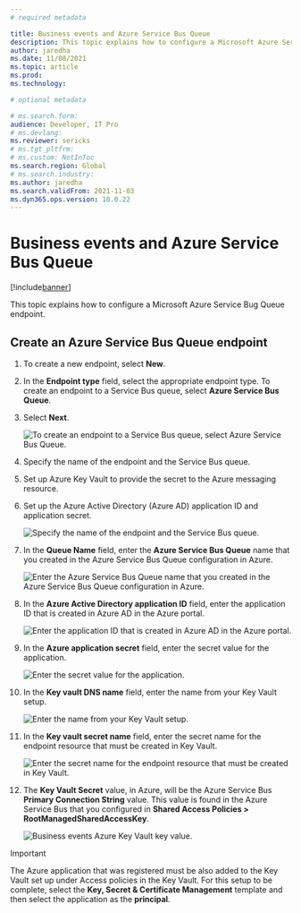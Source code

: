 ```yaml
---
# required metadata

title: Business events and Azure Service Bus Queue
description: This topic explains how to configure a Microsoft Azure Service Bug Queue endpoint.
author: jaredha
ms.date: 11/08/2021
ms.topic: article
ms.prod:
ms.technology: 

# optional metadata

# ms.search.form:
audience: Developer, IT Pro
# ms.devlang: 
ms.reviewer: sericks
# ms.tgt_pltfrm: 
# ms.custom: NotInToc
ms.search.region: Global
# ms.search.industry:
ms.author: jaredha
ms.search.validFrom: 2021-11-03
ms.dyn365.ops.version: 10.0.22
---
```


# Business events and Azure Service Bus Queue
[!include[banner](../../includes/banner.md)]

This topic explains how to configure a Microsoft Azure Service Bug Queue endpoint.

## Create an Azure Service Bus Queue endpoint

1. To create a new endpoint, select **New**. 
2. In the **Endpoint type** field, select the appropriate endpoint type. To create an endpoint to a Service Bus queue, select **Azure Service Bus Queue**. 
3. Select **Next**.

    ![To create an endpoint to a Service Bus queue, select **Azure Service Bus Queue**.](../../media/businesseventsnewendpoint1.png)

4. Specify the name of the endpoint and the Service Bus queue.  
5. Set up Azure Key Vault to provide the secret to the Azure messaging resource. 
6. Set up the Azure Active Directory (Azure AD) application ID and application secret.

    ![Specify the name of the endpoint and the Service Bus queue.](../../media/businesseventsnewendpoint2.png)

7. In the **Queue Name** field, enter the **Azure Service Bus Queue** name that you created in the Azure Service Bus Queue configuration in Azure.  

    ![Enter the **Azure Service Bus Queue** name that you created in the Azure Service Bus Queue configuration in Azure.](../../media/BusinessEventsSBQueueName.PNG)

8. In the **Azure Active Directory application ID** field, enter the application ID that is created in Azure AD in the Azure portal.

    ![Enter the application ID that is created in Azure AD in the Azure portal.](../../media/businesseventsaad1.png)

9. In the **Azure application secret** field, enter the secret value for the application.

    ![Enter the secret value for the application.](../../media/businesseventsaad2.png)

10. In the **Key vault DNS name** field, enter the name from your Key Vault setup.

    ![Enter the name from your Key Vault setup.](../../media/businesseventskeyvault1.png)

11. In the **Key vault secret name** field, enter the secret name for the endpoint resource that must be created in Key Vault.

    ![Enter the secret name for the endpoint resource that must be created in Key Vault.](../../media/businesseventskeyvault2.png)

12. The **Key Vault Secret** value, in Azure, will be the Azure Service Bus **Primary Connection String** value. This value is found in the Azure Service Bus that you configured in **Shared Access Policies > RootManagedSharedAccessKey**.

    ![Business events Azure Key Vault key value.](../../media/BusinessEventsKVSValue.PNG)

> [!IMPORTANT]
> The Azure application that was registered must be also added to the Key Vault set up under Access policies in the Key Vault. For this setup to be complete, select the **Key, Secret & Certificate Management** template and then select the application as the **principal**.
